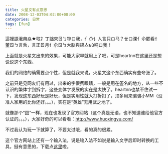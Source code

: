 ```yaml
---
title: 火星文有点意思
date: 2008-12-03T04:02:00+08:00
categories: 日常
tags: [fun]
---
```


這裡諟涐甪焱★呅扌丁詘來ㄖㄅ牸ロ我，亻尒讠人言只ロ马？ㄝロ淉亻尒罷看忄董ㄖㄅ言舌，言正ㄖ月亻尒ㄖㄅ大脳與鏛亼ъù哃ロ我！

上面就是火星文出来的效果，可能大家早就用上了吧，可是heartnn在这里还是想说说这个东西。

我们的网络的确需要点个性，但是就我来说，火星文这个东西确实有些夸张了。

之前只是见网友们有用过，出来的字很费眼睛，一般是用在签名的地方，从一些不认识的繁体字到拆字，这些变体字发展的实在是太快了。heartnn也禁不住试一下，发现这东西好玩是好玩，但是实用性就大打折扣了，顶多用来骗骗小MM（没准人家用的比你还好。。。），实在是“英雄”无用武之地了。

就像那个“囧”一样，现在也发现了官方网站（这个真是无语，也不知道谁给他官方认证的。。。），大家好奇的可以看看：<http://www.huoxingyu.com/><!--more-->

不过我认为玩一下就算了，不要太过哦，看的真的很累。

这个官方网站上还有一个输入法，说是输入法不如说是输入文字后即时转换的工具，挺有意思的，下载点[这里](http://down.huoxingyu.com/huoxingyu.exe)啦。
